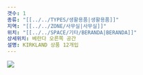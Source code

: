 ```yaml
---
갯수: 1
종류: "[[../../TYPES/생활용품|생활용품]]"
지역: "[[../../ZONE/사무실|사무실]]"
위치: "[[../../SPACE/기타/BERANDA|BERANDA]]"
상세위치: 베란다 오른쪽 공간
설명: KIRKLAND 상품 12개입
---
```

![](http://192.168.50.22/images/240607_IMG_0173.jpg)
